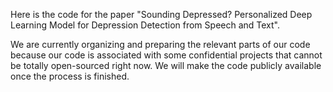 

Here is the code for the paper "Sounding Depressed? Personalized Deep Learning Model for Depression Detection from Speech and Text".

We are currently organizing and preparing the relevant parts of our code because our code is associated with some confidential projects that cannot be totally open-sourced right now. We will make the code publicly available once the process is finished. 
